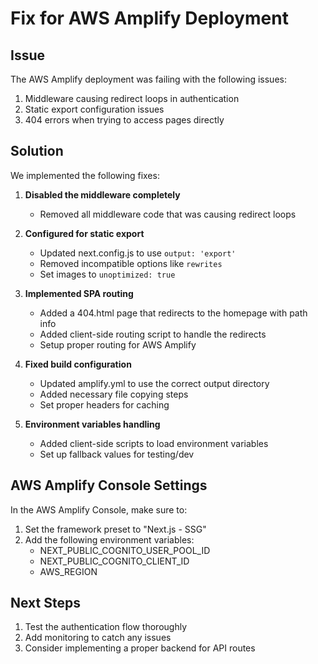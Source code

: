 # Fix for AWS Amplify Deployment

## Issue

The AWS Amplify deployment was failing with the following issues:
1. Middleware causing redirect loops in authentication
2. Static export configuration issues
3. 404 errors when trying to access pages directly

## Solution

We implemented the following fixes:

1. **Disabled the middleware completely**
   - Removed all middleware code that was causing redirect loops

2. **Configured for static export**
   - Updated next.config.js to use `output: 'export'`
   - Removed incompatible options like `rewrites`
   - Set images to `unoptimized: true`

3. **Implemented SPA routing**
   - Added a 404.html page that redirects to the homepage with path info
   - Added client-side routing script to handle the redirects
   - Setup proper routing for AWS Amplify

4. **Fixed build configuration**
   - Updated amplify.yml to use the correct output directory
   - Added necessary file copying steps
   - Set proper headers for caching

5. **Environment variables handling**
   - Added client-side scripts to load environment variables
   - Set up fallback values for testing/dev

## AWS Amplify Console Settings

In the AWS Amplify Console, make sure to:

1. Set the framework preset to "Next.js - SSG"
2. Add the following environment variables:
   - NEXT_PUBLIC_COGNITO_USER_POOL_ID
   - NEXT_PUBLIC_COGNITO_CLIENT_ID
   - AWS_REGION

## Next Steps

1. Test the authentication flow thoroughly
2. Add monitoring to catch any issues
3. Consider implementing a proper backend for API routes
